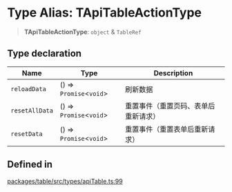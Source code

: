 # Type Alias: TApiTableActionType

> **TApiTableActionType**: `object` & `TableRef`

## Type declaration

| Name | Type | Description |
| ------ | ------ | ------ |
| `reloadData` | () => `Promise`\<`void`\> | 刷新数据 |
| `resetAllData` | () => `Promise`\<`void`\> | 重置事件（重置页码、表单后重新请求） |
| `resetData` | () => `Promise`\<`void`\> | 重置事件（重置表单后重新请求） |

## Defined in

[packages/table/src/types/apiTable.ts:99](https://github.com/XiaoPiHong/xph-crud/blob/59cbdd4fcff26bcc88bce5e7c4ad2ae9fa840045/packages/table/src/types/apiTable.ts#L99)
